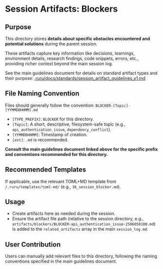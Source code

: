 # Session Artifacts: Blockers

## Purpose

This directory stores **details about specific obstacles encountered and potential solutions** during the parent session.

These artifacts capture key information like decisions, learnings, environment details, research findings, code snippets, errors, etc., providing richer context beyond the main session log.

See the main guidelines document for details on standard artifact types and their purpose:
[.ruru/docs/standards/session_artifact_guidelines_v1.md](/.ruru/docs/standards/session_artifact_guidelines_v1.md)

## File Naming Convention

Files should generally follow the convention: `BLOCKER-[Topic]-[YYMMDDHHMM].md`

*   `[TYPE_PREFIX]`: `BLOCKER` for this directory.
*   `[Topic]`: A short, descriptive, filesystem-safe topic (e.g., `api_authentication_issue`, `dependency_conflict`).
*   `[YYMMDDHHMM]`: Timestamp of creation.
*   `[ext]`: `.md` is recommended.

**Consult the main guidelines document linked above for the specific prefix and conventions recommended for this directory.**

## Recommended Templates

If applicable, use the relevant TOML+MD template from `/.ruru/templates/toml-md/` (e.g., `36_session_blocker.md`).

## Usage

*   Create artifacts here as needed during the session.
*   Ensure the artifact file path (relative to the session directory, e.g., `artifacts/blockers/BLOCKER-api_authentication_issue-2506050100.md`) is added to the `related_artifacts` array in the main `session_log.md`.

## User Contribution

Users can manually add relevant files to this directory, following the naming conventions specified in the main guidelines document.
